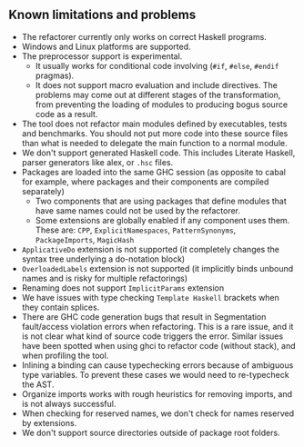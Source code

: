 ## Known limitations and problems

  - The refactorer currently only works on correct Haskell programs.
  - Windows and Linux platforms are supported.
  - The preprocessor support is experimental.
    - It usually works for conditional code involving (`#if`, `#else`, `#endif` pragmas).
    - It does not support macro evaluation and include directives. The problems may come out at different stages of the transformation, from preventing the loading of modules to producing bogus source code as a result.
  - The tool does not refactor main modules defined by executables, tests and benchmarks. You should not put more code into these source files than what is needed to delegate the main function to a normal module.
  - We don't support generated Haskell code. This includes Literate Haskell, parser generators like alex, or `.hsc` files.
  - Packages are loaded into the same GHC session (as opposite to cabal for example, where packages and their components are compiled separately)
    - Two components that are using packages that define modules that have same names could not be used by the refactorer.
    - Some extensions are globally enabled if any component uses them. These are: `CPP`, `ExplicitNamespaces`, `PatternSynonyms`, `PackageImports`, `MagicHash`
  - `ApplicativeDo` extension is not supported (it completely changes the syntax tree underlying a do-notation block)
  - `OverloadedLabels` extension is not supported (it implicitly binds unbound names and is risky for multiple refactorings)
  - Renaming does not support `ImplicitParams` extension 
  - We have issues with type checking `Template Haskell` brackets when they contain splices.
  - There are GHC code generation bugs that result in Segmentation fault/access violation errors when refactoring. This is a rare issue, and it is not clear what kind of source code triggers the error. Similar issues have been spotted when using ghci to refactor code (without stack), and when profiling the tool.
  - Inlining a binding can cause typechecking errors because of ambiguous type variables. To prevent these cases we would need to re-typecheck the AST.
  - Organize imports works with rough heuristics for removing imports, and is not always successful.
  - When checking for reserved names, we don't check for names reserved by extensions.
  - We don't support source directories outside of package root folders.
